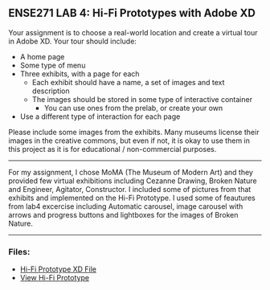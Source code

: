 ## ENSE271 LAB 4: Hi-Fi Prototypes with Adobe XD

Your assignment is to choose a real-world location and create a virtual tour in Adobe XD. Your tour should include:

- A home page
- Some type of menu
- Three exhibits, with a page for each
  - Each exhibit should have a name, a set of images and text description
  - The images should be stored in some type of interactive container
    - You can use ones from the prelab, or create your own
- Use a different type of interaction for each page

Please include some images from the exhibits. Many museums license their images in the creative commons, but even if not, it is okay to use them in this project as it is for educational / non-commercial purposes.

***
For my assignment, I chose MoMA (The Museum of Modern Art) and they provided few virtual exhibitions including Cezanne Drawing, Broken Nature and Engineer, Agitator, Constructor. I included some of pictures from that exhibits and implemented on the Hi-Fi Prototype. I used some of feautures from lab4 excercise including Automatic carousel, image carousel with arrows and progress buttons and lightboxes for the images of Broken Nature.


***
### Files:

* [Hi-Fi Prototype XD File](https://github.com/dav1dk1m/ENSE271-Portfolio/blob/main/LAB/lab4/DongYun%20Kim_ENSE271_Lab4.xd)
* [View Hi-Fi Prototype](https://xd.adobe.com/view/0782663d-e2dc-438b-b428-d8742f73937c-52d1/screen/cccca399-3a4e-4620-b516-08d671a1e61d)

